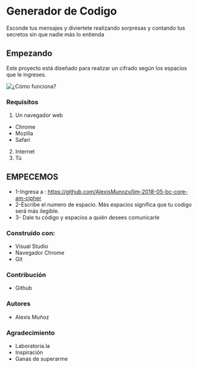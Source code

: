 # Generador de Codigo

Esconde tus mensajes y diviertete realizando sorpresas y contando tus secretos sin que nadie más lo entienda

## Empezando

Este proyecto está diseñado para realizar un cifrado según los espacios que le ingreses.

![¿Cómo funciona?](Imagenes/CC.png, "¿Cómo funciona el cifrado?")

### Requisitos

1. Un navegador web

* Chrome
* Mozilla
* Safari

2. Internet
3. Tú

## EMPECEMOS
 * 1-Ingresa a : https://github.com/AlexisMunozv/lim-2018-05-bc-core-am-cipher
 * 2-Escribe el numero de espacio. Más espacios significa que tu   codigo será más ilegible.
 * 3- Dale tu código y espacios a quién desees comunicarle


### Construído con:

* Visual Studio
* Navegador Chrome
* Git

### Contribución

* Github

### Autores

* Alexis Muñoz

### Agradecimiento

* Laboratoria.la
* Inspiración 
* Ganas de superarme